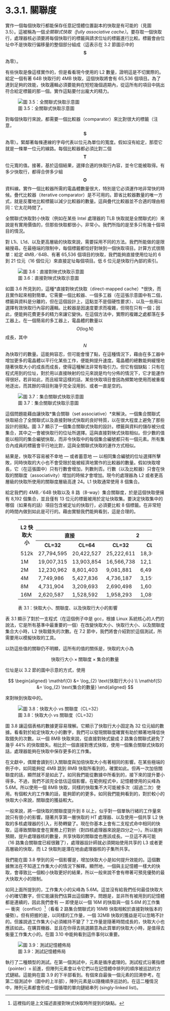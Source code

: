 # 3.3.1. 關聯度

實作一個每個快取行都能保存任意記憶體位置副本的快取是有可能的（見圖 3.5）。這被稱為一個*全關聯式快取（fully associative cache）*。要存取一個快取行，處理器核必須要將每個快取行的標籤與請求位址的標籤進行比較。標籤會由位址中不是快取行偏移量的整個部分組成（這表示在 3.2 節圖示中的 $$ \mathbf{S} $$ 為零）。

有些快取是像這樣實作的，但是看看現今使用的 L2 數量，證明這是不切實際的。給定一個有著 64B 快取行的 4MB 快取，這個快取將會有 65,536 個項目。為了達到足夠的效能，快取邏輯必須要能夠在短短幾個週期內，從這所有的項目中挑出符合給定標籤的那一個。實作這點要付出龐大的精力。

<figure>
  <img src="../../assets/figure-3.5.png" alt="圖 3.5：全關聯式快取示意圖">
  <figcaption>圖 3.5：全關聯式快取示意圖</figcaption>
</figure>

對每個快取行來說，都需要一個比較器（comparator）來比對很大的標籤（注意，$$ \mathbf{S} $$ 為零）。緊鄰著每條連線的字母代表以位元為單位的寬度。假如沒有給定，那麼它就是一條單一位元的線路。每個比較器都必須比對二個 $$ \mathbf{T} $$ 位元寬的值。接著，基於這個結果，選擇合適的快取行內容，並令它能被取得。有多少快取行，都得合併多少組 $$ \mathbf{O} $$ 資料線。實作一個比較器所需的電晶體數量很大，特別是它必須運作地非常快的時候。疊代比較器（iterative comparator）是不可用的。節省比較器數量的唯一方式，就是反覆地比較標籤以減少比較器的數量。這與疊代比較器並不合適的理由相同：它太花時間了。

全關聯式快取對小快取（例如在某些 Intel 處理器的 TLB 快取就是全關聯式的）來說是有實用價值的，但那些快取都很小，非常小。我們所指的是至多只有幾十個項目的情況。

對 L1i、L1d、以及更高層級的快取來說，需要採用不同的方法。我們所能做的是限縮搜尋。在最極端的限制中，每個標籤都恰好對映到一個快取項目。計算方式很簡單：給定 4MB／64B、有著 65,536 個項目的快取，我們能夠直接使用位址的 6 到 21 位元（16 個位元）來直接定址每個項目。低 6 位元是快取行內部的索引。

<figure>
  <img src="../../assets/figure-3.6.png" alt="圖 3.6：直接對映式快取示意圖">
  <figcaption>圖 3.6：直接對映式快取示意圖</figcaption>
</figure>

如圖 3.6 所見到的，這種*直接對映式快取（direct-mapped cache）*很快，而且實作起來相對簡單。它需要一個比較器、一個多工器（在這張示意圖中有二個，標籤與資料是分離的，但在這個設計上，這點並不是個硬性要求）、以及一些用以選擇有效快取行內容的邏輯。比較器是因速度要求而複雜，但現在只有一個；因此，便能夠花費更多的精力來讓它變快。在這個方法中，實際的複雜之處都落在多工器上。在一個簡易的多工器上，電晶體的數量以 $$ O(\log N) $$ 成長，其中 $$ N $$ 為快取行的數量。這能夠容忍，但可能會慢了點，在這種情況下，藉由在多工器中增加更多的電晶體以平行化某些工作，便能夠提升速度。電晶體的總數能夠緩慢地隨著快取大小的成長而成長，使得這種解法非常有吸引力。但它有個缺點：只有在程式用到的位址，對於用以直接映射的位元來說是均勻分佈的情況下，它才能運作得很好。若非如此，而且經常這樣的話，某些快取項目會因為頻繁地使用而被重複地逐出，而其餘的項目則幾乎完全沒用到、或者一直是空的。

<figure>
  <img src="../../assets/figure-3.7.png" alt="圖 3.7：集合關聯式快取示意圖">
  <figcaption>圖 3.7：集合關聯式快取示意圖</figcaption>
</figure>

這個問題能藉由讓快取*集合關聯（set associative）*來解決。一個集合關聯式快取結合了全關聯式以及直接對映式快取的良好特質，以在很大程度上避免了那些設計的弱點。圖 3.7 顯示了一個集合關聯式快取的設計。標籤與資料的儲存被分成集合，其中之一會被快取行的位址所選擇。這與直接對映式快取相似。但少數的值能以相同的集合編號快取，而非令快取中的每個集合編號都只有一個元素。所有集合內成員的標籤會平行地比對，這與全關聯式快取的運作方式相似。

結果是，快取不容易被不幸地 –– 或者蓄意地 –– 以相同集合編號的位址選擇所擊敗，同時快取的大小也不會受限於能被經濟地實作的比較器的數量。假如快取增長，它（在這張圖中）只有行數會增加，列數則否。行數（以及比較器）只會在快取的關聯度（associativity）增加的時候才會增加。現今的處理器為 L2 或者更高層級的快取所使用的關聯度層級高達 24。L1 快取通常使用 8 個集合。

給定我們的 4MB／64B 快取以及 8 路（8-way）集合關聯度，於是這個快取便擁有 8,192 個集合，並且僅有 13 位元的標籤被用於定址快取集。要決定快取集中的哪個（如果有的話）項目包含被定址的快取行，必須要比較 8 個標籤。在非常短的時間內做到如此是可行的。藉由實驗我們能夠看到，這是合理的。

<figure>
  <table>
    <tr>
      <th rowspan="3">L2 快取大小</th>
      <th colspan="8">關聯度</th>
    </tr>
    <tr>
      <th colspan="2">直接</th>
      <th colspan="2">2</th>
      <th colspan="2">4</th>
      <th colspan="2">8</th>
    </tr>
    <tr>
      <th>CL=32</th>
      <th>CL=64</th>
      <th>CL=32</th>
      <th>CL=64</th>
      <th>CL=32</th>
      <th>CL=64</th>
      <th>CL=32</th>
      <th>CL=64</th>
    <tr>
      <td>512k</td>
      <td>27,794,595</td>
      <td>20,422,527</td>
      <td>25,222,611</td>
      <td>18,303,581</td>
      <td>24,096,510</td>
      <td>17,356,121</td>
      <td>23,666,929</td>
      <td>17,029,334</td>
    </tr>
    <tr>
      <td>1M</td>
      <td>19,007,315</td>
      <td>13,903,854</td>
      <td>16,566,738</td>
      <td>12,127,174</td>
      <td>15,537,500</td>
      <td>11,436,705</td>
      <td>15,162,895</td>
      <td>11,233,896</td>
    </tr>
    <tr>
      <td>2M</td>
      <td>12,230,962</td>
      <td>8,801,403</td>
      <td>9,081,881</td>
      <td>6,491,011</td>
      <td>7,878,601</td>
      <td>5,675,181</td>
      <td>7,391,389</td>
      <td>5,382,064</td>
    </tr>
    <tr>
      <td>4M</td>
      <td>7,749,986</td>
      <td>5,427,836</td>
      <td>4,736,187</td>
      <td>3,159,507</td>
      <td>3,788,122</td>
      <td>2,418,898</td>
      <td>3,430,713</td>
      <td>2,125,103</td>
    </tr>
    <tr>
      <td>8M</td>
      <td>4,731,904</td>
      <td>3,209,693</td>
      <td>2,690,498</td>
      <td>1,602,957</td>
      <td>2,207,655</td>
      <td>1,228,190</td>
      <td>2,111,075</td>
      <td>1,155,847</td>
    </tr>
    <tr>
      <td>16M</td>
      <td>2,620,587</td>
      <td>1,528,592</td>
      <td>1,958,293</td>
      <td>1,089,580</td>
      <td>1,704,878</td>
      <td>883,530</td>
      <td>1,671,541</td>
      <td>862,324</td>
    </tr>
  </table>
  <figcaption>表 3.1：快取大小、關聯度、以及快取行大小的影響</figcaption>
</figure>

表 3.1 顯示了對於一支程式（在這個例子中是 gcc，根據 Linux 系統核心的人們的說法，它是所有基準中最重要的一個）在改變快取大小、快取行大小、以及關聯度集合大小時，L2 快取錯失的次數。在 7.2 節中，我們將會介紹對於這個測試，所需要用以模擬快取的工具。

以防這些值的關聯仍不明顯，這所有的值的關係是，快取的大小為

$$
\text{快取行大小} \times \text{關聯度} \times \text{集合的數量}
$$

位址是以 3.2 節的圖中示意的方式，使用

$$
\begin{aligned}
\mathbf{O} &= \log_{2} \text{快取行大小}
\\
\mathbf{S} &= \log_{2} \text{集合的數量}
\end{aligned}
$$

來對映到快取中的。

<figure>
  <img src="../../assets/figure-3.8.png" alt="圖 3.8：快取大小 vs 關聯度（CL=32）">
  <figcaption>圖 3.8：快取大小 vs 關聯度（CL=32）</figcaption>
</figure>

圖 3.8 讓這個表格的數據更容易理解。它顯示了快取行大小固定為 32 位元組的數據。看看對於給定快取大小的數字，我們可以發現關聯度確實有助於顯著地降低快取錯失的次數。以一個 8MB 快取來說，從直接對映式變成 2 路集合關聯式避免了幾乎 44% 的快取錯失。相比於一個直接對應式快取，使用一個集合關聯式快取的話，處理器能夠在快取中保存更多的工作集。

在文獻中，偶爾會讀到引入關聯度與加倍快取大小有著相同的影響。在某些極端的例子中，如同能夠從 4MB 跳到 8MB 快取所看到的，確實如此。但再一次加倍關聯度的話，顯然就不是如此了。如同我們能從數據中所看到的，接下來的提升要小得多。不過，我們不該完全低估這個影響。在範例程式中，記憶體使用的尖峰為 5.6M。所以使用一個 8MB 快取，同樣的快取集不大可能被多次（超過二次）使用。有個較大的工作集的話，能夠節約的更多。如同我們能夠看到的，對於較小的快取大小來說，關聯度的獲益較大。

一般來說，將一個快取的關聯度提升到 8 以上，似乎對一個單執行緒的工作量來說只有很小的影響。隨著共享第一層快取的 HT 處理器、以及使用一個共享 L2 快取的多核處理器的引入，形勢轉變了。現在你基本上會有二支程式命中相同的快取，這導致關聯度會在實務上打對折（對四核處理器來說是四分之一）。所以能夠預期，提升處理器核的數量，共享快取的關聯度也應該成長。一旦這不再可能（16 路集合關聯度已經很難了），處理器設計師就必須開始使用共享的 L3 或者更高層級的快取，而 L2 快取則是潛在地由處理器核的子集所共享。

我們能在圖 3.8 學到的另一個影響是，增加快取大小是如何提升效能的。這個數據無法在不知道工作集大小的情況下解釋。顯然地，一個與主記憶體一樣大的快取，會導致比一個較小快取更好的結果，所以一般來說不會有帶著可預見優勢的最大快取大小的限制。

如同上面所提到的，工作集大小的尖峰為 5.6M。這並沒有給我們任何最佳快取大小的確切數字，但它能讓我們估算出這個數字。問題是，並非所有被用到的記憶體都是連續的，因此我們會有 –– 即使是以一個 16M 的快取與一個 5.6M 的工作集 –– 衝突（conflict）[^譯註]（看看 2 路集合關聯式的 16MB 快取相較於直接對映版本的優勢）。但有把握的是，以同樣的工作量，一個 32MB 快取的獲益是可以忽略不計的。但誰說過工作集大小必須維持不變了？工作量是隨著時間成長的，快取大小也應該如此。在購買機器、並且在你得去挑選願意為此買單的快取大小時，是值得去衡量工作集大小的。在圖 3.10 中能夠看到這件事何以重要。

<figure>
  <img src="../../assets/figure-3.9.png" alt="圖 3.9：測試記憶體佈局">
  <figcaption>圖 3.9：測試記憶體佈局</figcaption>
</figure>

執行了二種類型的測試。在第一個測試中，元素是循序處理的。測試程式沿著指標（pointer）`n` 前進，但陣列元素會以令它們以在記憶體中排列的順序被巡訪的方式鏈結。這能夠在圖 3.9 的下半部看到。有個來自最後一個元素的回溯參考。在第二個測試中（圖中的上半部），陣列元素是以隨機順序巡訪的。在這二種情況中，陣列元素都會形成一個循環的單向鏈結串列 (singly-linked list)。


[^譯註]: 這裡指的是上文描述直接對映式快取時所提到的缺點。

